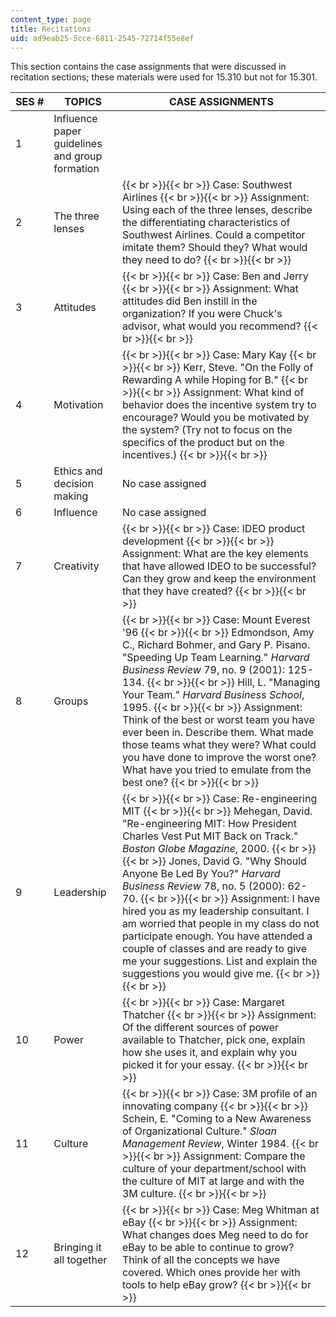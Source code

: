 ```yaml
---
content_type: page
title: Recitations
uid: ad9eab25-5cce-6811-2545-72714f55e8ef
---
```


This section contains the case assignments that were discussed in recitation sections; these materials were used for 15.310 but not for 15.301.

| SES # | TOPICS | CASE ASSIGNMENTS |
| --- | --- | --- |
| 1 | Influence paper guidelines and group formation | &nbsp; |
| 2 | The three lenses |  {{< br >}}{{< br >}} Case: Southwest Airlines {{< br >}}{{< br >}} Assignment: Using each of the three lenses, describe the differentiating characteristics of Southwest Airlines. Could a competitor imitate them? Should they? What would they need to do? {{< br >}}{{< br >}}  |
| 3 | Attitudes |  {{< br >}}{{< br >}} Case: Ben and Jerry {{< br >}}{{< br >}} Assignment: What attitudes did Ben instill in the organization? If you were Chuck's advisor, what would you recommend? {{< br >}}{{< br >}}  |
| 4 | Motivation |  {{< br >}}{{< br >}} Case: Mary Kay {{< br >}}{{< br >}} Kerr, Steve. "On the Folly of Rewarding A while Hoping for B." {{< br >}}{{< br >}} Assignment: What kind of behavior does the incentive system try to encourage? Would you be motivated by the system? (Try not to focus on the specifics of the product but on the incentives.) {{< br >}}{{< br >}}  |
| 5 | Ethics and decision making | No case assigned |
| 6 | Influence | No case assigned |
| 7 | Creativity |  {{< br >}}{{< br >}} Case: IDEO product development {{< br >}}{{< br >}} Assignment: What are the key elements that have allowed IDEO to be successful? Can they grow and keep the environment that they have created? {{< br >}}{{< br >}}  |
| 8 | Groups |  {{< br >}}{{< br >}} Case: Mount Everest '96 {{< br >}}{{< br >}} Edmondson, Amy C., Richard Bohmer, and Gary P. Pisano. "Speeding Up Team Learning." _Harvard Business Review_ 79, no. 9 (2001): 125-134. {{< br >}}{{< br >}} Hill, L. "Managing Your Team." _Harvard Business School_, 1995. {{< br >}}{{< br >}} Assignment: Think of the best or worst team you have ever been in. Describe them. What made those teams what they were? What could you have done to improve the worst one? What have you tried to emulate from the best one? {{< br >}}{{< br >}}  |
| 9 | Leadership |  {{< br >}}{{< br >}} Case: Re-engineering MIT {{< br >}}{{< br >}} Mehegan, David. "Re-engineering MIT: How President Charles Vest Put MIT Back on Track." _Boston Globe Magazine_, 2000. {{< br >}}{{< br >}} Jones, David G. "Why Should Anyone Be Led By You?" _Harvard Business Review_ 78, no. 5 (2000): 62-70. {{< br >}}{{< br >}} Assignment: I have hired you as my leadership consultant. I am worried that people in my class do not participate enough. You have attended a couple of classes and are ready to give me your suggestions. List and explain the suggestions you would give me. {{< br >}}{{< br >}}  |
| 10 | Power |  {{< br >}}{{< br >}} Case: Margaret Thatcher {{< br >}}{{< br >}} Assignment: Of the different sources of power available to Thatcher, pick one, explain how she uses it, and explain why you picked it for your essay. {{< br >}}{{< br >}}  |
| 11 | Culture |  {{< br >}}{{< br >}} Case: 3M profile of an innovating company {{< br >}}{{< br >}} Schein, E. "Coming to a New Awareness of Organizational Culture." _Sloan Management Review_, Winter 1984. {{< br >}}{{< br >}} Assignment: Compare the culture of your department/school with the culture of MIT at large and with the 3M culture. {{< br >}}{{< br >}}  |
| 12 | Bringing it all together |  {{< br >}}{{< br >}} Case: Meg Whitman at eBay {{< br >}}{{< br >}} Assignment: What changes does Meg need to do for eBay to be able to continue to grow? Think of all the concepts we have covered. Which ones provide her with tools to help eBay grow? {{< br >}}{{< br >}}
